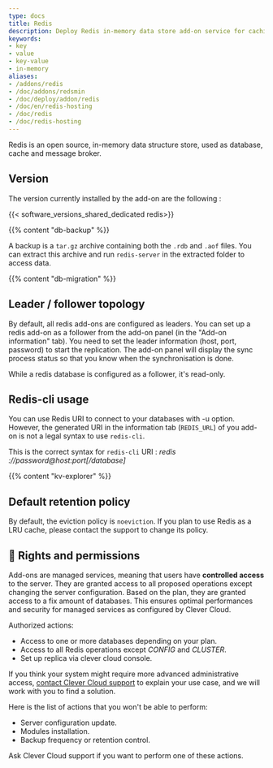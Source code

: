 ```yaml
---
type: docs
title: Redis
description: Deploy Redis in-memory data store add-on service for caching, session management, and message brokering on Clever Cloud platform
keywords:
- key
- value
- key-value
- in-memory
aliases:
- /addons/redis
- /doc/addons/redsmin
- /doc/deploy/addon/redis
- /doc/en/redis-hosting
- /doc/redis
- /doc/redis-hosting
---
```


Redis is an open source, in-memory data structure store, used as database, cache and message broker.

## Version

The version currently installed by the add-on are the following :

{{< software_versions_shared_dedicated redis>}}

{{% content "db-backup" %}}

A backup is a `tar.gz` archive containing both the `.rdb` and `.aof` files. You can extract this archive and run `redis-server` in the extracted folder to access data.

{{% content "db-migration" %}}

## Leader / follower topology

By default, all redis add-ons are configured as leaders. You can set up a redis add-on as a follower from the add-on panel (in the "Add-on information" tab). You need to set the leader
information (host, port, password) to start the replication. The add-on panel will display the sync process status so that you know when the synchronisation is done.

While a redis database is configured as a follower, it's read-only.

## Redis-cli usage

You can use Redis URI to connect to your databases with -u option. However, the generated URI in the information tab (`REDIS_URL`) of you add-on is not a legal syntax to use `redis-cli`.

This is the correct syntax for `redis-cli` URI : *redis ://password@host:port[/database]*

{{% content "kv-explorer" %}}

## Default retention policy

By default, the eviction policy is `noeviction`. If you plan to use Redis as a LRU cache,
please contact the support to change its policy.

## 🔑 Rights and permissions

Add-ons are managed services, meaning that users have **controlled access** to the server. They are granted access to all proposed operations except changing the server configuration. Based on the plan, they are granted access to a fix amount of databases. This ensures optimal performances and security for managed services as configured by Clever Cloud.

Authorized actions:
- Access to one or more databases depending on your plan.
- Access to all Redis operations except *CONFIG* and *CLUSTER*.
- Set up replica via clever cloud console.

If you think your system might require more advanced administrative access, [contact Clever Cloud support](https://console.clever-cloud.com/ticket-center-choice) to explain your use case, and we will work with you to find a solution.

Here is the list of actions that you won't be able to perform:
- Server configuration update.
- Modules installation.
- Backup frequency or retention control.

Ask Clever Cloud support if you want to perform one of these actions.
